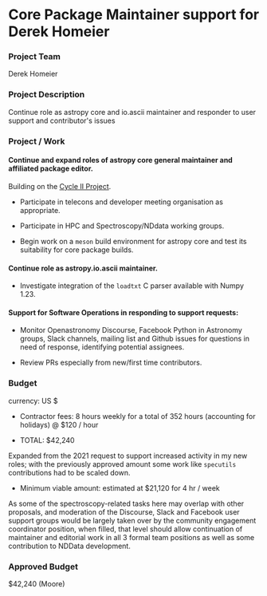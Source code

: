 # Core Package Maintainer support for Derek Homeier

### Project Team
Derek Homeier

### Project Description
Continue role as astropy core and io.ascii maintainer and responder
to user support and contributor's issues

### Project / Work

#### Continue and expand roles of astropy core general maintainer and affiliated package editor.
Building on the [Cycle II Project](https://github.com/astropy/astropy-project/blob/main/finance/proposal-calls/2021-proposal/Homeier-Core%2C_Spectroscopy.md).

- Participate in telecons and developer meeting organisation as appropriate.

- Participate in HPC and Spectroscopy/NDdata working groups.

- Begin work on a `meson` build environment for astropy core and test its suitability for
  core package builds.
  
#### Continue role as astropy.io.ascii maintainer.

- Investigate integration of the `loadtxt` C parser available with Numpy 1.23.

#### Support for Software Operations in responding to support requests:

- Monitor Openastronomy Discourse, Facebook Python in Astronomy groups, Slack channels, mailing
  list and Github issues for questions in need of response, identifying potential assignees.

- Review PRs especially from new/first time contributors.

### Budget
currency: US $

- Contractor fees: 8 hours weekly for a total of 352 hours (accounting for holidays) @ $120 / hour

- TOTAL: $42,240

Expanded from the 2021 request to support increased activity in my new roles; with the
previously approved amount some work like `specutils` contributions had to be scaled down.

- Minimum viable amount: estimated at $21,120 for 4 hr / week

As some of the spectroscopy-related tasks here may overlap with other proposals,
and moderation of the Discourse, Slack and Facebook user support groups would be
largely taken over by the community engagement coordinator position, when filled,
that level should allow continuation of maintainer and editorial work in all 3
formal team positions as well as some contribution to NDData development.

### Approved Budget
$42,240 (Moore)
